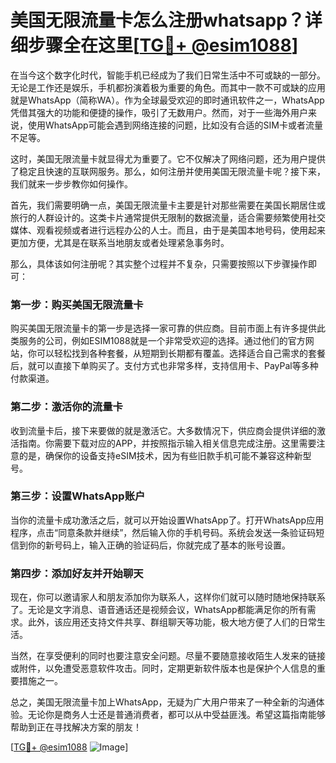 # 美国无限流量卡怎么注册whatsapp？详细步骤全在这里[[TG💪+ @esim1088](https://t.me/s/esim1088)]

在当今这个数字化时代，智能手机已经成为了我们日常生活中不可或缺的一部分。无论是工作还是娱乐，手机都扮演着极为重要的角色。而其中一款不可或缺的应用就是WhatsApp（简称WA）。作为全球最受欢迎的即时通讯软件之一，WhatsApp凭借其强大的功能和便捷的操作，吸引了无数用户。然而，对于一些海外用户来说，使用WhatsApp可能会遇到网络连接的问题，比如没有合适的SIM卡或者流量不足等。

这时，美国无限流量卡就显得尤为重要了。它不仅解决了网络问题，还为用户提供了稳定且快速的互联网服务。那么，如何注册并使用美国无限流量卡呢？接下来，我们就来一步步教你如何操作。

首先，我们需要明确一点，美国无限流量卡主要是针对那些需要在美国长期居住或旅行的人群设计的。这类卡片通常提供无限制的数据流量，适合需要频繁使用社交媒体、观看视频或者进行远程办公的人士。而且，由于是美国本地号码，使用起来更加方便，尤其是在联系当地朋友或者处理紧急事务时。

那么，具体该如何注册呢？其实整个过程并不复杂，只需要按照以下步骤操作即可：

### 第一步：购买美国无限流量卡

购买美国无限流量卡的第一步是选择一家可靠的供应商。目前市面上有许多提供此类服务的公司，例如ESIM1088就是一个非常受欢迎的选择。通过他们的官方网站，你可以轻松找到各种套餐，从短期到长期都有覆盖。选择适合自己需求的套餐后，就可以直接下单购买了。支付方式也非常多样，支持信用卡、PayPal等多种付款渠道。

### 第二步：激活你的流量卡

收到流量卡后，接下来要做的就是激活它。大多数情况下，供应商会提供详细的激活指南。你需要下载对应的APP，并按照指示输入相关信息完成注册。这里需要注意的是，确保你的设备支持eSIM技术，因为有些旧款手机可能不兼容这种新型号。

### 第三步：设置WhatsApp账户

当你的流量卡成功激活之后，就可以开始设置WhatsApp了。打开WhatsApp应用程序，点击“同意条款并继续”，然后输入你的手机号码。系统会发送一条验证码短信到你的新号码上，输入正确的验证码后，你就完成了基本的账号设置。

### 第四步：添加好友并开始聊天

现在，你可以邀请家人和朋友添加你为联系人，这样你们就可以随时随地保持联系了。无论是文字消息、语音通话还是视频会议，WhatsApp都能满足你的所有需求。此外，该应用还支持文件共享、群组聊天等功能，极大地方便了人们的日常生活。

当然，在享受便利的同时也要注意安全问题。尽量不要随意接收陌生人发来的链接或附件，以免遭受恶意软件攻击。同时，定期更新软件版本也是保护个人信息的重要措施之一。

总之，美国无限流量卡加上WhatsApp，无疑为广大用户带来了一种全新的沟通体验。无论你是商务人士还是普通消费者，都可以从中受益匪浅。希望这篇指南能够帮助到正在寻找解决方案的朋友！

[[TG💪+ @esim1088](https://t.me/s/esim1088) ![Image](https://i.postimg.cc/4NQfJmqS/Snipaste-2025-05-13-00-14-12.png)]